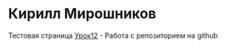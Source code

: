 

# Кирилл Мирошников
Тестовая страница
[Урок12](kirillmiroshnikov.github.io/blob/master/lesson12/index.html "Домашка") - Работа с репозиторием на github
